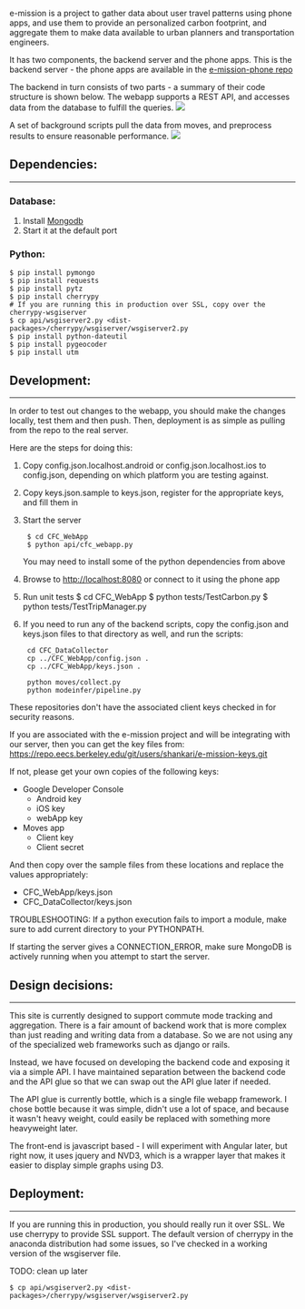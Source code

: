 e-mission is a project to gather data about user travel patterns using phone
apps, and use them to provide an personalized carbon footprint, and aggregate
them to make data available to urban planners and transportation engineers.

It has two components, the backend server and the phone apps. This is the
backend server - the phone apps are available in the [e-mission-phone repo](https://github.com/amplab/e-mission-phone)

The backend in turn consists of two parts - a summary of their code structure is shown below.
The webapp supports a REST API, and accesses data from the database to fulfill
the queries.
![][CFC_WebApp_Structure]

A set of background scripts pull the data from moves, and preprocess results to
ensure reasonable performance.
![][CFC_DataCollector_Structure]

## Dependencies: ##
-------------------

### Database: ###
1. Install [Mongodb](http://www.mongodb.org/)
1. Start it at the default port

### Python: ###

    $ pip install pymongo
    $ pip install requests
    $ pip install pytz
    $ pip install cherrypy
    # If you are running this in production over SSL, copy over the cherrypy-wsgiserver
    $ cp api/wsgiserver2.py <dist-packages>/cherrypy/wsgiserver/wsgiserver2.py
    $ pip install python-dateutil
    $ pip install pygeocoder
    $ pip install utm

## Development: ##
-------------------
In order to test out changes to the webapp, you should make the changes
locally, test them and then push. Then, deployment is as simple as pulling from
the repo to the real server.

Here are the steps for doing this:
1. Copy config.json.localhost.android or config.json.localhost.ios to
config.json, depending on which platform you are testing against.

1. Copy keys.json.sample to keys.json, register for the appropriate keys, and
fill them in

1. Start the server

        $ cd CFC_WebApp
        $ python api/cfc_webapp.py

   You may need to install some of the python dependencies from above

1. Browse to 
[http://localhost:8080](http://localhost:8080)
or connect to it using the phone app



1. Run unit tests
        $ cd CFC_WebApp
        $ python tests/TestCarbon.py
        $ python tests/TestTripManager.py

1. If you need to run any of the backend scripts, copy the config.json and
keys.json files to that directory as well, and run the scripts:

        cd CFC_DataCollector
        cp ../CFC_WebApp/config.json .
        cp ../CFC_WebApp/keys.json .

        python moves/collect.py
        python modeinfer/pipeline.py
   
These repositories don't have the associated client keys checked in for
security reasons.

If you are associated with the e-mission project and will be integrating with
our server, then you can get the key files from:
https://repo.eecs.berkeley.edu/git/users/shankari/e-mission-keys.git

If not, please get your own copies of the following keys:

* Google Developer Console
  - Android key
  - iOS key
  - webApp key
* Moves app
  - Client key
  - Client secret

And then copy over the sample files from these locations and replace the values appropriately:

* CFC\_WebApp/keys.json
* CFC\_DataCollector/keys.json


TROUBLESHOOTING:
If a python execution fails to import a module, make sure to add current directory to your PYTHONPATH. 

If starting the server gives a CONNECTION_ERROR, make sure MongoDB is actively running when you attempt to start the server.

## Design decisions: ##
----------
This site is currently designed to support commute mode tracking and
aggregation. There is a fair amount of backend work that is more complex than
just reading and writing data from a database. So we are not using any of the
specialized web frameworks such as django or rails.

Instead, we have focused on developing the backend code and exposing it via a
simple API. I have maintained separation between the backend code and the API
glue so that we can swap out the API glue later if needed.

The API glue is currently bottle, which is a single file webapp framework. I
chose bottle because it was simple, didn't use a lot of space, and because it
wasn't heavy weight, could easily be replaced with something more heavyweight
later.

The front-end is javascript based - I will experiment with Angular later, but
right now, it uses jquery and NVD3, which is a wrapper layer that makes it
easier to display simple graphs using D3.


## Deployment: ##
----------
If you are running this in production, you should really run it over SSL.  We
use cherrypy to provide SSL support. The default version of cherrypy in the
anaconda distribution had some issues, so I've checked in a working version
of the wsgiserver file.

TODO: clean up later

    $ cp api/wsgiserver2.py <dist-packages>/cherrypy/wsgiserver/wsgiserver2.py

[CFC_WebApp_Structure]: https://raw.github.com/amplab/e-mission-server/master/figs/CFC_WebApp_Structure.png
[CFC_DataCollector_Structure]: https://raw.github.com/amplab/e-mission-server/master/figs/CFC_DataCollector_Structure.png
